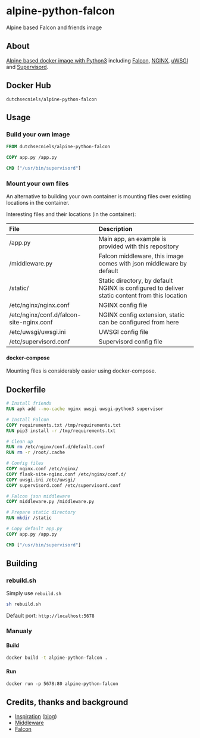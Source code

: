 # alpine-python-falcon
Alpine based Falcon and friends image

## About
[Alpine based docker image with Python3](https://github.com/nielsds/alpine-python) including [Falcon](https://falconframework.org/), [NGINX](https://www.nginx.com/), [uWSGI](https://uwsgi-docs.readthedocs.io/en/latest/) and [Supervisord](http://supervisord.org/).

## Docker Hub
```
dutchsecniels/alpine-python-falcon
```

## Usage

### Build your own image
```Dockerfile
FROM dutchsecniels/alpine-python-falcon

COPY app.py /app.py

CMD ["/usr/bin/supervisord"]
```

### Mount your own files
An alternative to building your own container is mounting files over existing locations in the container.

Interesting files and their locations (in the container):

| File                                     | Description                                                                                   |
| :---                                     | :---                                                                                          |
| /app.py                                  | Main app, an example is provided with this repository                                         |
| /middleware.py                           | Falcon middleware, this image comes with json middleware by default                           |
| /static/                                 | Static directory, by default NGINX is configured to deliver static content from this location |
| /etc/nginx/nginx.conf                    | NGINX config file                                                                             |
| /etc/nginx/conf.d/falcon-site-nginx.conf | NGINX config extension, static can be configured from here                                    |
| /etc/uwsgi/uwsgi.ini                     | UWSGI config file                                                                             |
| /etc/supervisord.conf                    | Supervisord config file                                                                       |

#### docker-compose
Mounting files is considerably easier using docker-compose.

## Dockerfile
```Dockerfile
# Install friends
RUN apk add --no-cache nginx uwsgi uwsgi-python3 supervisor

# Install Falcon
COPY requirements.txt /tmp/requirements.txt
RUN pip3 install -r /tmp/requirements.txt

# Clean up
RUN rm /etc/nginx/conf.d/default.conf
RUN rm -r /root/.cache

# Config files
COPY nginx.conf /etc/nginx/
COPY flask-site-nginx.conf /etc/nginx/conf.d/
COPY uwsgi.ini /etc/uwsgi/
COPY supervisord.conf /etc/supervisord.conf

# Falcon json middleware
COPY middleware.py /middleware.py

# Prepare static directory
RUN mkdir /static

# Copy default app.py
COPY app.py /app.py

CMD ["/usr/bin/supervisord"]
```

## Building

### rebuild.sh
Simply use `rebuild.sh`
```bash
sh rebuild.sh
```
Default port: `http://localhost:5678`

### Manualy
#### Build
```bash
docker build -t alpine-python-falcon .
```

#### Run
```
docker run -p 5678:80 alpine-python-falcon
```

## Credits, thanks and background

- [Inspiration](https://github.com/hellt/nginx-uwsgi-flask-alpine-docker/tree/master/python3) ([blog](https://netdevops.me/2017/flask-application-in-a-production-ready-container/))
- [Middleware](https://eshlox.net/2017/08/02/falcon-framework-json-middleware-loads-dumps/)
- [Falcon](https://falconframework.org/)
